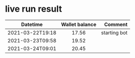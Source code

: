 # live run result
|    Datetime      | Wallet balance |      Comment     |
|------------------|:--------------:|-----------------:|
| 2021-03-22T19:18 |     17.56      | starting bot     |
| 2021-03-23T09:58 |     19.52      |                  |
| 2021-03-24T09:01 |     20.45      |                  |
